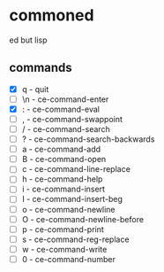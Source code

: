 # commoned
ed but lisp

## commands
- [x] q - quit
- [ ] \n - ce-command-enter
- [x] : - ce-command-eval
- [ ] , - ce-command-swappoint
- [ ] / - ce-command-search
- [ ] ? - ce-command-search-backwards
- [ ] a - ce-command-add
- [ ] B - ce-command-open
- [ ] c - ce-command-line-replace
- [ ] h - ce-command-help
- [ ] i - ce-command-insert
- [ ] I - ce-command-insert-beg
- [ ] o - ce-command-newline
- [ ] O - ce-command-newline-before
- [ ] p - ce-command-print
- [ ] s - ce-command-reg-replace
- [ ] w - ce-command-write
- [ ] 0 - ce-command-number
